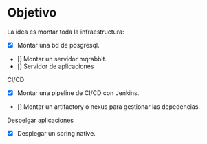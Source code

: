 # Objetivo

La idea es montar toda la infraestructura:

- [x] Montar una bd de posgresql.
- [] Montar un servidor mqrabbit.
- [] Servidor de aplicaciones

CI/CD:

- [x] Montar una pipeline de CI/CD con Jenkins.
- [] Montar un artifactory o nexus para gestionar las depedencias.

Despelgar aplicaciones

- [x] Desplegar un spring native.
